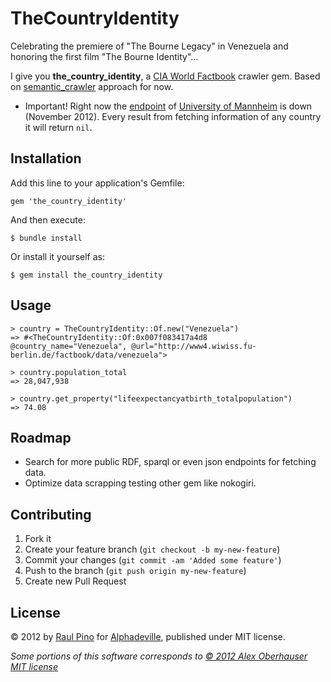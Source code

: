 # TheCountryIdentity

Celebrating the premiere of "The Bourne Legacy" in Venezuela and honoring the first film "The Bourne Identity"... 

I give you __the_country_identity__, a [CIA World Factbook](https://www.cia.gov/library/publications/the-world-factbook/) crawler gem. Based on [semantic_crawler](https://github.com/obale/semantic_crawler) approach for now.

* Important! Right now the [endpoint](http://www4.wiwiss.fu-berlin.de/factbook/data/) of [University of Mannheim](http://dws.informatik.uni-mannheim.de/) is down (November 2012). Every result from fetching information of any country it will return `nil`.

## Installation

Add this line to your application's Gemfile:

    gem 'the_country_identity'

And then execute:

    $ bundle install

Or install it yourself as:

    $ gem install the_country_identity

## Usage

    > country = TheCountryIdentity::Of.new("Venezuela")
    => #<TheCountryIdentity::Of:0x007f083417a4d8 @country_name="Venezuela", @url="http://www4.wiwiss.fu-berlin.de/factbook/data/venezuela">

    > country.population_total
    => 28,047,938

    > country.get_property("lifeexpectancyatbirth_totalpopulation")
    => 74.08

## Roadmap

* Search for more public RDF, sparql or even json endpoints for fetching data.
* Optimize data scrapping testing other gem like nokogiri.

## Contributing

1. Fork it
2. Create your feature branch (`git checkout -b my-new-feature`)
3. Commit your changes (`git commit -am 'Added some feature'`)
4. Push to the branch (`git push origin my-new-feature`)
5. Create new Pull Request

## License

© 2012 by [Raul Pino](https://github.com/p1nox) for [Alphadeville](https://github.com/alphadeville), published under MIT license.

_Some portions of this software corresponds to [© 2012 Alex Oberhauser MIT license](https://github.com/obale/semantic_crawler/blob/develop/MIT-LICENSE)_
